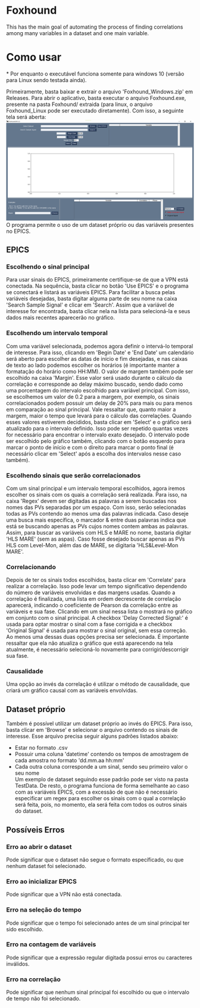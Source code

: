 # Foxhound

This has the main goal of automating the process of finding correlations among many variables in a dataset and one main variable.

# Como usar

\* Por enquanto o executável funciona somente para windows 10 (versão para Linux sendo testada ainda). 

Primeiramente, basta baixar e extrair o arquivo 'Foxhound_Windows.zip' em Releases. Para abrir o aplicativo, basta executar o arquivo Foxhound.exe, presente na pasta Foxhound/ extraida (para linux, o arquivo Foxhound_Linux pode ser executado diretamente). Com isso, a seguinte tela será aberta:  
![](Imgs/main_page.png)  
O programa permite o uso de um dataset próprio ou das variáveis presentes no EPICS.

## EPICS

### Escolhendo o sinal principal
Para usar sinais do EPICS, primeiramente certifique-se de que a VPN está conectada. Na sequência, basta clicar no botão 'Use EPICS' e o programa se conectará e listará as variáveis EPICS. Para facilitar a busca pelas variáveis desejadas, basta digitar alguma parte de seu nome na caixa 'Search Sample Signal' e clicar em 'Search'. Assim que a variável de interesse for encontrada, basta clicar nela na lista para selecioná-la e seus dados mais recentes aparecerão no gráfico.

### Escolhendo um intervalo temporal
Com uma variável selecionada, podemos agora definir o intervá-lo temporal de interesse. Para isso, clicando em 'Begin Date' e 'End Date' um calendário será aberto para escolher as datas de início e fim desejadas, e nas caixas de texto ao lado podemos escolher os horários (é importante manter a formatação do horário como HH:MM). O valor de margem também pode ser escolhido na caixa 'Margin'. Esse valor será usado durante o cálculo da correlação e corresponde ao delay máximo buscado, sendo dado como uma porcentagem do intervalo escolhido para variável principal. Com isso, se escolhemos um valor de 0.2 para a margem, por exemplo, os sinais correlacionados podem possuir um delay de 20% para mais ou para menos em comparação ao sinal principal. Vale ressaltar que, quanto maior a margem, maior o tempo que levará para o cálculo das correlações. Quando esses valores estiverem decididos, basta clicar em 'Select' e o gráfico será atualizado para o intervalo definido. Isso pode ser repetido quantas vezes for necessário para encontrar o intervalo exato desejado. O intervalo pode ser escolhido pelo gráfico também, clicando com o botão esquerdo para marcar o ponto de início e com o direito para marcar o ponto final (é necessário clicar em 'Select' após a escolha dos intervalos nesse caso também).

### Escolhendo sinais que serão correlacionados
Com um sinal principal e um intervalo temporal escolhidos, agora iremos escolher os sinais com os quais a correlação será realizada. Para isso, na caixa 'Regex' devem ser digitadas as palavras a serem buscadas nos nomes das PVs separadas por um espaço. Com isso, serão selecionadas todas as PVs contendo ao menos uma das palavras indicada. Caso deseje uma busca mais específica, o marcador & entre duas palavras indica que está se buscando apenas as PVs cujos nomes contem ambas as palavras. Assim, para buscar as variáveis com HLS e MARE no nome, bastaria digitar 'HLS MARE' (sem as aspas). Caso fosse desejado buscar apenas as PVs HLS com Level-Mon, além das de MARE, se digitaria 'HLS&Level-Mon MARE'.

### Correlacionando
Depois de ter os sinais todos escolhidos, basta clicar em 'Correlate' para realizar a correlação. Isso pode levar um tempo significativo dependendo do número de variáveis envolvidas e das margens usadas. Quando a correlação é finalizada, uma lista em ordem decrescente de correlação aparecerá, indicando o coeficiente de Pearson da correlação entre as variáveis e sua fase. Clicando em um sinal nessa lista o mostrará no gráfico em conjunto com o sinal principal. A checkbox 'Delay Corrected Signal:' é usada para optar mostrar o sinal com a fase corrigida e a checkbox 'Original Signal' é usada para mostrar o sinal original, sem essa correção. Ao menos uma dessas duas opções precisa ser selecionada. É importante ressaltar que ela não atualiza o gráfico que está aparecendo na tela atualmente, é necessário selecioná-lo novamente para corrigir/descorrigir sua fase.

### Causalidade
Uma opção ao invés da correlação é utilizar o método de causalidade, que criará um gráfico causal com as variáveis envolvidas.

## Dataset próprio

Também é possível utilizar um dataset próprio ao invés do EPICS. Para isso, basta clicar em 'Browse' e selecionar o arquivo contendo os sinais de interesse. Esse arquivo precisa seguir alguns padrões listados abaixo:
* Estar no formato .csv
* Possuir uma coluna 'datetime' contendo os tempos de amostragem de cada amostra no formato 'dd.mm.aa hh:mm'
* Cada outra coluna corresponde a um sinal, sendo seu primeiro valor o seu nome  
  Um exemplo de dataset seguindo esse padrão pode ser visto na pasta TestData. De resto, o programa funciona de forma semelhante ao caso com as variáveis EPICS, com a excessão de que não é necessário especificar um regex para escolher os sinais com o qual a correlação será feita, pois, no momento, ela será feita com todos os outros sinais do dataset.

## Possíveis Erros

### Erro ao abrir o dataset
Pode significar que o dataset não segue o formato específicado, ou que nenhum dataset foi selecionado.

### Erro ao inicializar EPICS
Pode significar que a VPN não está conectada.

### Erro na seleção do tempo
Pode significar que o tempo foi selecionado antes de um sinal principal ter sido escolhido.

### Erro na contagem de variáveis
Pode significar que a expressão regular digitada possui erros ou caracteres inválidos.

### Erro na correlação
Pode significar que nenhum sinal principal foi escolhido ou que o intervalo de tempo não foi selecionado.
